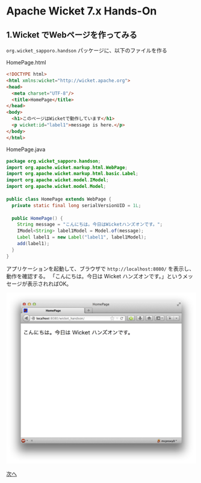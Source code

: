 # Apache Wicket 7.x Hands-On

## 1.Wicket でWebページを作ってみる

`org.wicket_sapporo.handson` パッケージに、以下のファイルを作る

HomePage.html

```html
<!DOCTYPE html>
<html xmlns:wicket="http://wicket.apache.org">
<head>
  <meta charset="UTF-8"/>
  <title>HomePage</title>
</head>
<body>
  <h1>このページはWicketで動作しています</h1>
  <p wicket:id="label1">message is here.</p>
</body>
</html>
```

HomePage.java

```java
package org.wicket_sapporo.handson;
import org.apache.wicket.markup.html.WebPage;
import org.apache.wicket.markup.html.basic.Label;
import org.apache.wicket.model.IModel;
import org.apache.wicket.model.Model;
 
public class HomePage extends WebPage {
  private static final long serialVersionUID = 1L;

  public HomePage() {
    String message = "こんにちは。今日はWicketハンズオンです。";
    IModel<String> label1Model = Model.of(message);
    Label label1 = new Label("label1", label1Model);
    add(label1);
  }
}
```

アプリケーションを起動して、ブラウザで `http://localhost:8080/` を表示し、動作を確認する。
「こんにちは。今日は Wicket ハンズオンです。」というメッセージが表示されればOK。

![fig01](./fig01.png)

[次へ](./HandsOn02.md)
